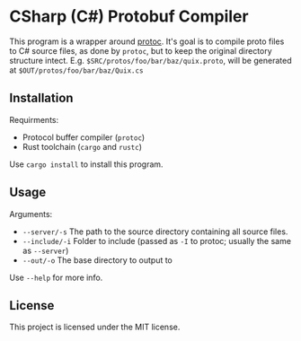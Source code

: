 # CSharp (C#) Protobuf Compiler
This program is a wrapper around [protoc](https://github.com/protocolbuffers/protobuf).
It's goal is to compile proto files to C# source files, as done by `protoc`, but to keep the 
original directory structure intect. E.g. `$SRC/protos/foo/bar/baz/quix.proto`, will be generated
at `$OUT/protos/foo/bar/baz/Quix.cs`

## Installation
Requirments:
- Protocol buffer compiler (`protoc`)
- Rust toolchain (`cargo` and `rustc`)

Use `cargo install` to install this program.

## Usage
Arguments:
- `--server/-s` The path to the source directory containing all source files.
- `--include/-i` Folder to include (passed as `-I` to protoc; usually the same as `--server`)
- `--out/-o` The base directory to output to

Use `--help` for more info.

## License
This project is licensed under the MIT license.